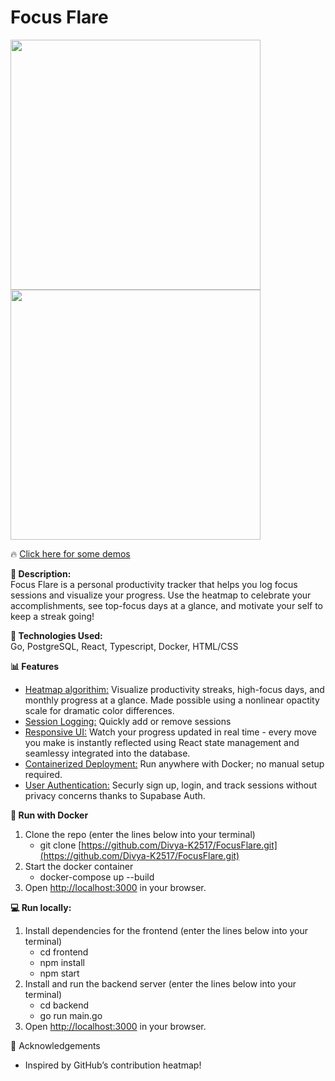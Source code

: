 # Focus Flare
<img src="./frontend/Screenshot 2025-06-03 at 9.06.29 PM.png" width="400"/> <img src="./frontend/Screenshot 2025-06-03 at 9.06.36 PM.png" width="400"/>

🔥 [Click here for some demos](https://drive.google.com/drive/folders/1ii_c266jMLDhEJFAn-TVAjHxv_HefTDq?usp=drive_link)

**💫 Description:**  
Focus Flare is a personal productivity tracker that helps you log focus sessions and visualize your progress. Use the heatmap to celebrate your accomplishments, see top-focus days at a glance, and motivate your self to keep a streak going!

**🚀 Technologies Used:**  
Go, PostgreSQL, React, Typescript, Docker, HTML/CSS

**📊 Features**
* <ins>Heatmap algorithim:</ins> Visualize productivity streaks, high-focus days, and monthly progress at a glance. Made possible using a nonlinear opactity scale for dramatic color differences.
* <ins>Session Logging:</ins> Quickly add or remove sessions
* <ins>Responsive UI:</ins> Watch your progress updated in real time - every move you make is instantly reflected using React state management and seamlessy integrated into the database. 
* <ins>Containerized Deployment:</ins> Run anywhere with Docker; no manual setup required.
* <ins>User Authentication:</ins> Securly sign up, login, and track sessions without privacy concerns thanks to Supabase Auth.

**🐳 Run with Docker**
1. Clone the repo (enter the lines below into your terminal)
   - git clone [https://github.com/Divya-K2517/FocusFlare.git](https://github.com/Divya-K2517/FocusFlare.git)
2. Start the docker container
   - docker-compose up --build
4. Open [http://localhost:3000](http://localhost:3000) in your browser.
   
**💻 Run locally:**
1. Install dependencies for the frontend (enter the lines below into your terminal)
   - cd frontend
   - npm install
   - npm start
2. Install and run the backend server (enter the lines below into your terminal)
   - cd backend
   - go run main.go
3. Open [http://localhost:3000](http://localhost:3000) in your browser.

🙌 Acknowledgements
* Inspired by GitHub’s contribution heatmap!


